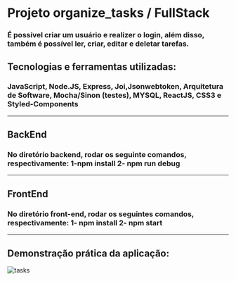 # Projeto organize_tasks / FullStack 

### É possível criar um usuário e realizer o login, além disso, também é possível ler, criar, editar e deletar tarefas.

## Tecnologias e ferramentas utilizadas:

### JavaScript, Node.JS, Express, Joi,Jsonwebtoken, Arquitetura de Software, Mocha/Sinon (testes), MYSQL, ReactJS, CSS3 e Styled-Components

--------------------------------------------------------------------------

## BackEnd
### No diretório backend, rodar os seguinte comandos, respectivamente: 1-npm install 2- npm run debug

--------------------------------------------------------------------------

## FrontEnd
### No diretório front-end, rodar os seguintes comandos, respectivamente: 1- npm install  2- npm start
----------------------------------------------------------------------------------

## Demonstração prática da aplicação:
![tasks](https://user-images.githubusercontent.com/91351391/234971375-f15a8162-496b-43a3-9e60-58086fd2ec80.gif)
